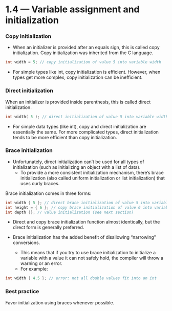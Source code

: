 # 1.4 — Variable assignment and initialization

### Copy initialization

- When an initializer is provided after an equals sign, this is called copy initialization. Copy initialization was inherited from the C language.

```cpp
int width = 5; // copy initialization of value 5 into variable width
```

- For simple types like int, copy initialization is efficient. However, when types get more complex, copy initialization can be inefficient.


### Direct initialization

When an initializer is provided inside parenthesis, this is called direct initialization.

```cpp
int width( 5 ); // direct initialization of value 5 into variable width
```

- For simple data types (like int), copy and direct initialization are essentially the same. For more complicated types, direct initialization tends to be more efficient than copy initialization.

### Brace initialization

- Unfortunately, direct initialization can’t be used for all types of initialization (such as initializing an object with a list of data). 
	- To provide a more consistent initialization mechanism, there’s brace initialization (also called uniform initialization or list initialization) that uses curly braces.

Brace initialization comes in three forms:

```cpp
int width { 5 }; // direct brace initialization of value 5 into variable width (preferred)
int height = { 6 }; // copy brace initialization of value 6 into variable height
int depth {}; // value initialization (see next section)
```

- Direct and copy brace initialization function almost identically, but the direct form is generally preferred.

- Brace initialization has the added benefit of disallowing “narrowing” conversions. 
	- This means that if you try to use brace initialization to initialize a variable with a value it can not safely hold, the compiler will throw a warning or an error. 
	- For example:

```cpp
int width { 4.5 }; // error: not all double values fit into an int
```


### Best practice
Favor initialization using braces whenever possible.